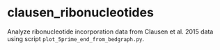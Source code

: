# clausen_ribonucleotides
Analyze ribonucleotide incorporation data from Clausen et al. 2015 data using script `plot_5prime_end_from_bedgraph.py`.
